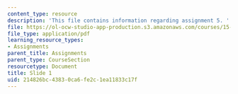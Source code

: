 ```yaml
---
content_type: resource
description: 'This file contains information regarding assignment 5. '
file: https://ol-ocw-studio-app-production.s3.amazonaws.com/courses/15-783j-product-design-and-development-spring-2006/214826bc43830ca6fe2c1ea11833c17f_sample_assignm_5.pdf
file_type: application/pdf
learning_resource_types:
- Assignments
parent_title: Assignments
parent_type: CourseSection
resourcetype: Document
title: Slide 1
uid: 214826bc-4383-0ca6-fe2c-1ea11833c17f
---
```

